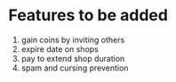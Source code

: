 # Features to be added
1. gain coins by inviting others
2. expire date on shops
3. pay to extend shop duration
4. spam and cursing prevention
